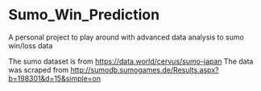 # Sumo_Win_Prediction
A personal project to play around with advanced data analysis to sumo win/loss data

The sumo dataset is from https://data.world/cervus/sumo-japan
The data was scraped from http://sumodb.sumogames.de/Results.aspx?b=198301&d=15&simple=on


